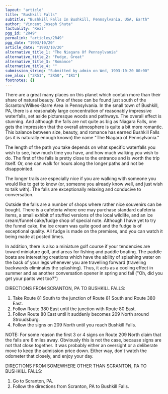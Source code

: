 ```yaml
---
layout: "article"
title: "Bushkill Falls"
subtitle: "Bushkill Falls In Bushkill, Pennsylvania, USA, Earth"
author: "Vincent Joseph Shuta"
factuality: "Real"
pgg_id: "2R49"
permalink: "articles/2R49"
pgg_date: "1993/10/20"
article_date: "1993/10/20"
alternative_title_1: "The Niagara Of Pennsylvania"
alternative_title_2: "Fudge, Great"
alternative_title_3: "Romance"
alternative_title_4: ""
submission_string: "Submitted by admin on Wed, 1993-10-20 00:00"
see_also: ["2R51", "2R50", "1R1"]
footnotes: {}
---
```

<div>
<p>There are a great many places on this planet which contain more than their share of natural beauty. One of these can be found just south of the Scranton/Wilkes-Barre Area in Pennsylvania. In the small town of Bushkill, PA, there is a reasonably large concentration of reasonably impressive waterfalls, set aside picturesque woods and pathways. The overall effect is stunning. And although the falls are not quite as big as Niagara Falls, one gets the impression that the overall atmosphere is quite a bit more romantic. This balance between size, beauty, and romance has earned Bushkill Falls (as it is naturally enough known) the name "The Niagara of Pennsylvania."</p>
<p>The length of the path you take depends on what specific waterfalls you wish to see, how much time you have, and how much walking you wish to do. The first of the falls is pretty close to the entrance and is worth the trip itself. Or, one can walk for hours along the longer paths and not be disappointed.</p>
<p>The longer trails are especially nice if you are walking with someone you would like to get to know (or, someone you already know well, and just wish to talk with). The falls are exceptionally relaxing and conducive to conversation.</p>
<p>Outside the falls are a number of shops where rather nice souvenirs can be bought. There is a cafeteria where one may purchase standard cafeteria items, a small exhibit of stuffed versions of the local wildlife, and an ice cream/funnel cake/fudge shop of special note. Although I have yet to try the funnel cake, the ice cream was quite good and the fudge is of exceptional quality. All fudge is made on the premises, and you can watch it being made at posted times.</p>
<p>In addition, there is also a miniature golf course if your tendencies are toward miniature golf, and areas for fishing and paddle boating. The paddle boats are interesting creations which have the ability of splashing water on the back of your legs whenever you are travelling forward (traveling backwards eliminates the splashing). Thus, it acts as a cooling effect in summer and as another conversation opener in spring and fall ("Oh, did you get your pants wet too?")</p>
<p>DIRECTIONS FROM SCRANTON, PA TO BUSHKILL FALLS:</p>
<ol>
<li value="1">Take Route 81 South to the junction of Route 81 South and Route 380 East.</li>
<li value="2">Follow Route 380 East until the junction with Route 80 East.</li>
<li value="3">Follow Route 80 East until it suddenly becomes 209 North around Stroudsburg.</li>
<li value="4">Follow the signs on 209 North until you reach Bushkill Falls.</li>
</ol>
<p>NOTE: For some reason the first 3 or 4 signs on Route 209 North claim that the falls are 8 miles away. Obviously this is not the case, because signs are not that close together. It was probably either an oversight or a deliberate move to keep the admission price down. Either way, don't watch the odometer that closely, and enjoy your day.</p>
<p>DIRECTIONS FROM SOMEWHERE OTHER THAN SCRANTON, PA TO BUSHKILL FALLS:</p>
<ol>
<li value="1">Go to Scranton, PA.</li>
<li value="2">Follow the directions from Scranton, PA to Bushkill Falls.</li>
</ol>
</div>

